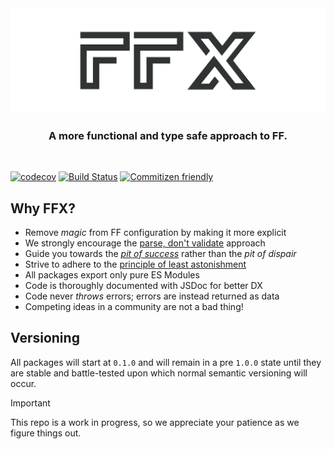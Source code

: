 <div align="center">
  <picture>
    <source media="(prefers-color-scheme: dark)" srcset="media/logo_dark.svg">
    <source media="(prefers-color-scheme: light)" srcset="media/logo_light.svg">
    <img alt="ffx logo" src="media/logo_light.svg">
  </picture>
</div>

<h3 align="center">
  A more functional and type safe approach to FF.
</h3>

<br>

[![codecov](https://codecov.io/gh/oberandev/ffx/graph/badge.svg?token=TLA27SDPAD)](https://codecov.io/gh/oberandev/ffx)
[![Build Status](https://badge.buildkite.com/a04d5ebddf2ee8daa2e56d4a6f9fdf66bd6dff9b47ecb371bb.svg?branch=main)](https://buildkite.com/oberan/ffx)
[![Commitizen friendly](https://img.shields.io/badge/commitizen-friendly-brightgreen.svg)](http://commitizen.github.io/cz-cli/)

## Why FFX?

- Remove _magic_ from FF configuration by making it more explicit
- We strongly encourage the [parse, don't validate](https://lexi-lambda.github.io/blog/2019/11/05/parse-don-t-validate/) approach
- Guide you towards the [_pit of success_](https://blog.codinghorror.com/falling-into-the-pit-of-success/) rather than the _pit of dispair_
- Strive to adhere to the [principle of least astonishment](https://en.wikipedia.org/wiki/Principle_of_least_astonishment)
- All packages export only pure ES Modules
- Code is thoroughly documented with JSDoc for better DX
- Code never _throws_ errors; errors are instead returned as data
- Competing ideas in a community are not a bad thing!

## Versioning

All packages will start at `0.1.0` and will remain in a pre `1.0.0` state until they are stable and battle-tested upon which normal semantic versioning will occur.

> [!IMPORTANT]
> This repo is a work in progress, so we appreciate your patience as we figure things out.
